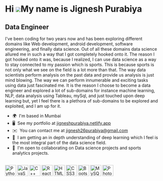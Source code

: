 Hi ![](https://user-images.githubusercontent.com/18350557/176309783-0785949b-9127-417c-8b55-ab5a4333674e.gif)My name is Jignesh Purabiya
========================================================================================================================================

Data Engineer
-------------

I've been coding for two years now and has been exploring different domains like Web development, android development, software engineering, and finally data science. Out of all these domains data science allured me in such a way that I got completely hooked onto it. The reason I got hooked onto it was, because I realized, I can use data science as a way to stay connected to my passion which is sports. This is because sports is not only what we see on the field is a lot more than that. The way data scientists perform analysis on the past data and provide us analysis is just mind blowing. The way we can perform innumerable and exciting tasks using data just fascinated me. It is the reason I choose to become a data engineer and explored a lot of sub-domains for instance machine learning, NLP, data analysis using Tableau, mySql, and just touched upon deep learning but, yet I feel there is a plethora of sub-domains to be explored and exploited, and I am up for it.

*   🌍  I'm based in Mumbai
*   🖥️  See my portfolio at [jigneshpurabiya.netlify.app](http://jigneshpurabiya.netlify.app/)
*   ✉️  You can contact me at [jignesh26purabiya@gmail.com](mailto:jignesh26purabiya@gmail.com)
*   🧠  I am getting an in depth understanding of deep learning which I feel is the most integral part of the data science field.
*   🤝  I'm open to collaborating on Data science projects and sports analytics projects.<a href="https://www.github.com/JigneshPurabiya26" target="_blank" rel="noreferrer"><br><br></a>
<p align="left">
<a href="https://www.python.org/" target="_blank" rel="noreferrer"><img src="https://raw.githubusercontent.com/danielcranney/readme-generator/main/public/icons/skills/python-colored.svg" width="36" height="36" alt="Python" /></a>
<a href="https://developer.mozilla.org/en-US/docs/Web/JavaScript" target="_blank" rel="noreferrer"><img src="https://raw.githubusercontent.com/danielcranney/readme-generator/main/public/icons/skills/javascript-colored.svg" width="36" height="36" alt="JavaScript" /></a>
<a href="https://docs.microsoft.com/en-us/cpp/?view=msvc-170" target="_blank" rel="noreferrer"><img src="https://raw.githubusercontent.com/danielcranney/readme-generator/main/public/icons/skills/cplusplus-colored.svg" width="36" height="36" alt="C++" /></a>
<a href="https://reactjs.org/" target="_blank" rel="noreferrer"><img src="https://raw.githubusercontent.com/danielcranney/readme-generator/main/public/icons/skills/react-colored.svg" width="36" height="36" alt="React" /></a>
<a href="https://developer.mozilla.org/en-US/docs/Glossary/HTML5" target="_blank" rel="noreferrer"><img src="https://raw.githubusercontent.com/danielcranney/readme-generator/main/public/icons/skills/html5-colored.svg" width="36" height="36" alt="HTML5" /></a>
<a href="https://www.w3.org/TR/CSS/#css" target="_blank" rel="noreferrer"><img src="https://raw.githubusercontent.com/danielcranney/readme-generator/main/public/icons/skills/css3-colored.svg" width="36" height="36" alt="CSS3" /></a>
<a href="https://getbootstrap.com/" target="_blank" rel="noreferrer"><img src="https://raw.githubusercontent.com/danielcranney/readme-generator/main/public/icons/skills/bootstrap-colored.svg" width="36" height="36" alt="Bootstrap" /></a>
<a href="https://www.mysql.com/" target="_blank" rel="noreferrer"><img src="https://raw.githubusercontent.com/danielcranney/readme-generator/main/public/icons/skills/mysql-colored.svg" width="36" height="36" alt="MySQL" /></a>
<a href="https://www.adobe.com/uk/products/photoshop.html" target="_blank" rel="noreferrer"><img src="https://raw.githubusercontent.com/danielcranney/readme-generator/main/public/icons/skills/photoshop-colored.svg" width="36" height="36" alt="Photoshop" /></a>
</p>
